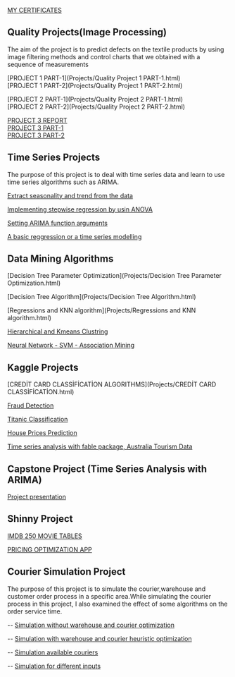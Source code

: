 
[MY CERTIFICATES](Projects/CERTİFİCATES.pdf)

## Quality Projects(Image Processing)      
The aim of the project is to predict defects on the textile products by using image filtering methods and control charts that we obtained with a sequence of measurements   

[PROJECT 1 PART-1](Projects/Quality Project 1 PART-1.html)    
[PROJECT 1 PART-2](Projects/Quality Project 1 PART-2.html)      


[PROJECT 2 PART-1](Projects/Quality Project 2 PART-1.html)      
[PROJECT 2 PART-2](Projects/Quality Project 2  PART-2.html)    


[PROJECT 3 REPORT](Projects/Project-Report.pdf)     
[PROJECT 3 PART-1](Projects/Project-3.html)     
[PROJECT 3 PART-2](Projects/Project-3-Continued.html)     


## Time Series Projects
The purpose of this project is to deal with time series data and learn to use time series algorithms such as ARIMA.     

[Extract seasonality and trend from the data](Projects/Time-Series-Analysis-1.html)    

[Implementing stepwise regression by usin ANOVA](Projects/Time-Series-Analysis-2.html)      

[Setting ARIMA function arguments](Projects/Time-Series-Analysis-3.html)    

[A basic reggression or a time series modelling](Projects/Time-Series-Project.html)    


## Data Mining Algorithms

[Decision Tree Parameter Optimization](Projects/Decision Tree Parameter Optimization.html)      

[Decision Tree Algorithm](Projects/Decision Tree Algorithm.html)    

[Regressions and KNN algorithm](Projects/Regressions and KNN algorithm.html)      

[Hierarchical and Kmeans Clustring](Projects/Clustering.html)       

[Neural Network - SVM - Association Mining](Projects/Basics.html)
  

## Kaggle Projects

[CREDİT CARD CLASSİFİCATİON ALGORITHMS](Projects/CREDİT CARD CLASSİFİCATİON.html)   

[Fraud Detection](Projects/fraud-detection.html)      

[Titanic Classification](Projects/Titanic.html)     

[House Prices Prediction](Projects/House_Price-Advanced-Teggression-Techniques.html)

[Time series analysis with fable package, Australia Tourism Data](Projects/Presentation.html)


## Capstone Project (Time Series Analysis with ARIMA)

[Project presentation](Projects/Final-Report.pdf)


## Shinny Project

[IMDB 250 MOVIE TABLES](https://sdemirhan1320.shinyapps.io/First_Shiny_APP/)

[PRICING OPTIMIZATION APP](https://sdemirhan1320.shinyapps.io/Desktop/)

## Courier Simulation Project
The purpose of this project is to simulate the courier,warehouse and customer order process in a specific area.While simulating the courier process in this project, I also examined the effect of some algorithms on the order service time.   

-- [Simulation without warehouse and courier optimization](Projects/Simulation1.html)         

-- [Simulation with warehouse and courier heuristic optimization](Projects/Simulation2.html)           

-- [Simulation available couriers](Projects/Simulation3.html)                

-- [Simulation for different inputs](Projects/Simulation4.html)
